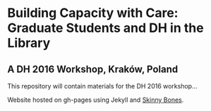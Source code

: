 # Building Capacity with Care: Graduate Students and DH in the Library
## A DH 2016 Workshop, Kraków, Poland

This repository will contain materials for the DH 2016 workshop...

Website hosted on gh-pages using Jekyll and [Skinny Bones](http://mmistakes.github.io/skinny-bones-jekyll/).
